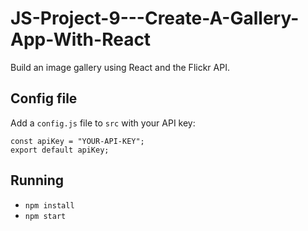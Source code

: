 # JS-Project-9---Create-A-Gallery-App-With-React

Build an image gallery using React and the Flickr API.


## Config file
Add a `config.js` file to `src` with your API key:

```
const apiKey = "YOUR-API-KEY";
export default apiKey;
```

## Running
* `npm install`
* `npm start`
